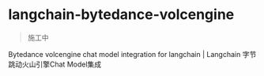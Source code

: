 # langchain-bytedance-volcengine

> 施工中

Bytedance volcengine chat model integration for langchain | Langchain 字节跳动火山引擎Chat Model集成
